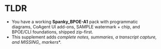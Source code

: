 # TLDR

- You have a working **Spanky_BPOE-A1** pack with programmatic diagrams, CoAgent UI add-ons,
  SAMPLE watermark + chip, and BPOE/CLI foundations, shipped zip-first.
- This supplement adds **complete notes, summaries, a transcript capture, and MISSING_* markers**.